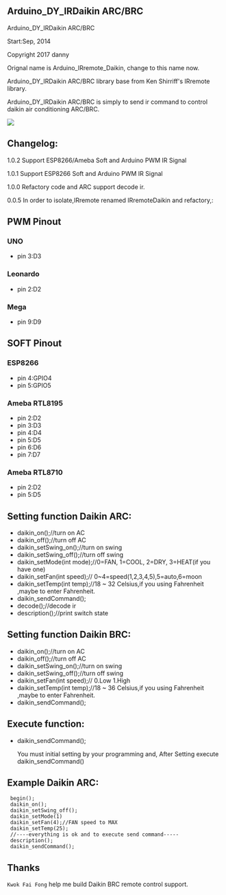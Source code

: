 
## Arduino_DY_IRDaikin ARC/BRC

 Arduino_DY_IRDaikin ARC/BRC


 Start:Sep, 2014

 Copyright 2017 danny

 Orignal name is Arduino_IRremote_Daikin, change to this name now.

 Arduino_DY_IRDaikin ARC/BRC library base from Ken Shirriff's IRremote library.

 Arduino_DY_IRDaikin ARC/BRC is simply to send ir command to control daikin air conditioning ARC/BRC.

 ![](https://raw.githubusercontent.com/danny-source/Arduino_IRremote_Daikin/master/Arduino_UNO_IR_Transmit.png)

## Changelog:

1.0.2  Support ESP8266/Ameba Soft and Arduino PWM IR Signal

1.0.1  Support ESP8266 Soft and Arduino PWM IR Signal

1.0.0  Refactory code and ARC support decode ir.

0.0.5  In order to isolate,IRremote renamed IRremoteDaikin and refactory,:

## PWM Pinout

### UNO

  - pin 3:D3

### Leonardo

  - pin 2:D2

### Mega

  - pin 9:D9

## SOFT Pinout

### ESP8266
  - pin 4:GPIO4
  - pin 5:GPIO5

### Ameba RTL8195

  - pin 2:D2
  - pin 3:D3
  - pin 4:D4
  - pin 5:D5
  - pin 6:D6
  - pin 7:D7

### Ameba RTL8710

  - pin 2:D2
  - pin 5:D5

## Setting function Daikin ARC:

- daikin_on();//turn on AC
- daikin_off();//turn off AC
- daikin_setSwing_on();//turn on swing
- daikin_setSwing_off();//turn off swing
- daikin_setMode(int mode);//0=FAN, 1=COOL, 2=DRY, 3=HEAT(if you have one)
- daikin_setFan(int speed);// 0~4=speed(1,2,3,4,5),5=auto,6=moon
- daikin_setTemp(int temp);//18 ~ 32 Celsius,if you using Fahrenheit ,maybe to enter Fahrenheit.
- daikin_sendCommand();
- decode();//decode ir
- description();//print switch state

## Setting function Daikin BRC:

- daikin_on();//turn on AC
- daikin_off();//turn off AC
- daikin_setSwing_on();//turn on swing
- daikin_setSwing_off();//turn off swing
- daikin_setFan(int speed);// 0.Low 1.High
- daikin_setTemp(int temp);//18 ~ 36 Celsius,if you using Fahrenheit ,maybe to enter Fahrenheit.
- daikin_sendCommand();

 ## Execute function:

- daikin_sendCommand();

  You must initial setting by your programming and,
  After Setting execute daikin_sendCommand()

## Example Daikin ARC:

```
 begin();
 daikin_on();
 daikin_setSwing_off();
 daikin_setMode(1)
 daikin_setFan(4);//FAN speed to MAX
 daikin_setTemp(25);
 //----everything is ok and to execute send command-----
 description();
 daikin_sendCommand();
```

## Thanks

`Kwok Fai Fong` help me build Daikin BRC remote control support.
